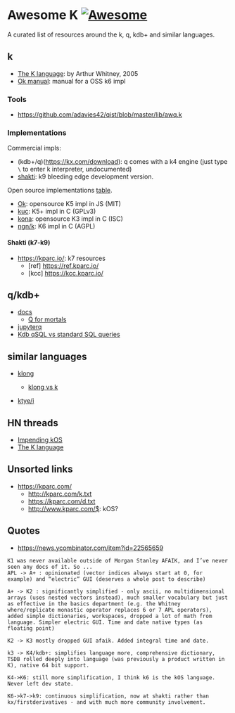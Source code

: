 # Awesome K [![Awesome](https://awesome.re/badge.svg)](https://awesome.re)
A curated list of resources around the k, q, kdb+ and similar languages.

## k
  
* [The K language](http://archive.vector.org.uk/art10010830): by Arthur Whitney, 2005
* [Ok manual](https://github.com/JohnEarnest/ok/blob/gh-pages/docs/Manual.md): manual for a OSS k6 impl

### Tools

* https://github.com/adavies42/qist/blob/master/lib/awq.k

### Implementations

Commercial impls:
  * (kdb+/q)(https://kx.com/download): q comes with a k4 engine (just type `\` to enter k interpreter, undocumented)
  * [shakti](https://shakti.com/): k9 bleeding edge development version.

Open source implementations [table](https://bitbucket.org/ngn/k).

* [Ok](https://github.com/JohnEarnest/ok): opensource K5 impl in JS (MIT)
* [kuc](https://github.com/zholos/kuc): K5+ impl in C (GPLv3)
* [kona](https://github.com/kevinlawler/kona): opensource K3 impl in C (ISC)
* [ngn/k](https://bitbucket.org/ngn/k/src/master/readme.txt): K6 impl in C (AGPL)

#### Shakti (k7-k9)

* https://kparc.io/: k7 resources
  * [ref] https://ref.kparc.io/
  * [kcc] https://kcc.kparc.io/

## q/kdb+

* [docs](https://code.kx.com/q/)
  * [Q for mortals](https://code.kx.com/q4m3/)
* [jupyterq](https://code.kx.com/v2/ml/jupyterq/)
* [Kdb qSQL vs standard SQL queries](http://www.timestored.com/b/kdb-qsql-query-vs-sql/)

## similar languages

* [klong](https://t3x.org/klong/index.html)
  * [klong vs k](https://t3x.org/klong/klong-vs-k.txt.html)
  
* [ktye/i](https://github.com/ktye/i)

## HN threads

* [Impending kOS](https://news.ycombinator.com/item?id=8475809)
* [The K language](https://news.ycombinator.com/item?id=11561573)

## Unsorted links

* https://kparc.com/
  * http://kparc.com/k.txt
  * https://kparc.com/d.txt
  * http://www.kparc.com/$: kOS?

## Quotes

* https://news.ycombinator.com/item?id=22565659

```
K1 was never available outside of Morgan Stanley AFAIK, and I’ve never seen any docs of it. So ...
APL -> A+ : opinionated (vector indices always start at 0, for example) and “electric” GUI (deserves a whole post to describe)

A+ -> K2 : significantly simplified - only ascii, no multidimensional arrays (uses nested vectors instead), much smaller vocabulary but just as effective in the basics department (e.g. the Whitney where/replicate monastic operator replaces 6 or 7 APL operators), added simple dictionaries, workspaces, dropped a lot of math from language. Simpler electric GUI. Time and date native types (as floating point)

K2 -> K3 mostly dropped GUI afaik. Added integral time and date.

k3 -> K4/kdb+: simplifies language more, comprehensive dictionary, TSDB rolled deeply into language (was previously a product written in K), native 64 bit support.

K4->K6: still more simplification, I think k6 is the kOS language. Never left dev state.

K6->k7->k9: continuous simplification, now at shakti rather than kx/firstderivatives - and with much more community involvement.
```
